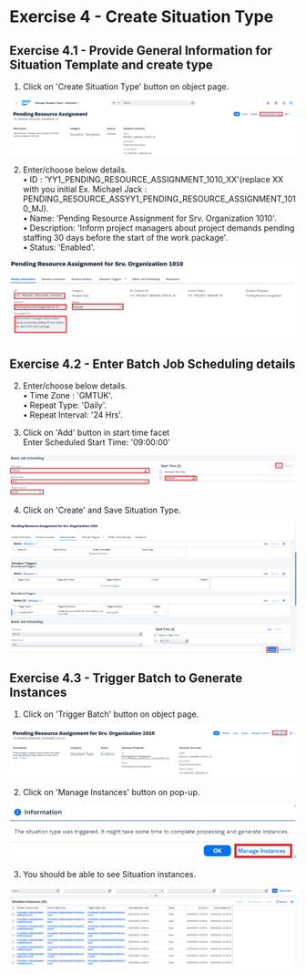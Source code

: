 # Exercise 4 - Create Situation Type

## Exercise 4.1 - Provide General Information for Situation Template and create type
1. Click on 'Create Situation Type' button on object page.

![Alt text](/exercises/ex4/images/create_type.png)

2. Enter/choose below details.
<br>• ID : 'YY1_PENDING_RESOURCE_ASSIGNMENT_1010_XX'(replace XX with you initial Ex. Michael Jack : PENDING_RESOURCE_ASSYY1_PENDING_RESOURCE_ASSIGNMENT_1010_MJ).
<br>• Name: 'Pending Resource Assignment for Srv. Organization 1010'.
<br>• Description: 'Inform project managers about project demands pending staffing 30 days before the start of the work package'.
<br>• Status: 'Enabled'.

![Alt text](/exercises/ex4/images/header_type.png)

## Exercise 4.2 - Enter Batch Job Scheduling details
2. Enter/choose below details.
<br>• Time Zone : 'GMTUK'.
<br>• Repeat Type: 'Daily'.
<br>• Repeat Interval: '24 Hrs'.

3. Click on 'Add' button in start time facet
<br> Enter Scheduled Start Time: '09:00:00' 

![Alt text](/exercises/ex4/images/batch_sch.png)

4. Click on 'Create' and Save Situation Type.

![Alt text](/exercises/ex4/images/save_type.png)

## Exercise 4.3 - Trigger Batch to Generate Instances
1. Click on 'Trigger Batch' button on object page.

![Alt text](/exercises/ex4/images/trigger_batch.png)

2. Click on 'Manage Instances' button on pop-up.

![Alt text](/exercises/ex4/images/manage_inst.png)

3. You should be able to see Situation instances.

![Alt text](/exercises/ex4/images/instances.png)